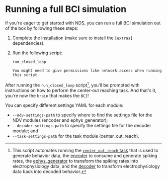 # Running a full BCI simulation

If you're eager to get started with NDS, you can run a full BCI simulation out of the box by following these steps:

1. Complete the [installation](installation.md) (make sure to install the `[extras]` dependencies).

1. Run the following script:
   ```
   run_closed_loop
   ```
   ```{note}
   You might need to give permissions like network access when running this script.
   ```

After running the `run_closed_loop` script[^1], you'll be prompted with instructions on how to perform the center-out reaching task. And that's it, you're now the `brain` that makes the `BCI`!

You can specify different settings YAML for each module:
 - `--ndv-settings-path` to specify where to find the settings file for the NDV modules (encoder and ephys_generator); 
 - `--decoder-settings-path` to specify the settings file for the decoder module; and
 - `--task-settings-path` for the task module (center_out_reach).

[^1]: This script automates running the [`center_out_reach` task](tasks.md#provided-task) that is used to generate behavior data, the [encoder](encoder.md) to consume and generate spiking rates, the [ephys_generator](ephys_generator.md) to transform the spiking rates into electrophysiology data, and the [decoder](decoders.md) to transform electrophysiology data back into decoded behavior.
